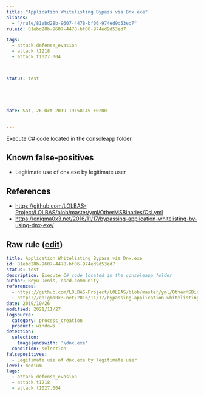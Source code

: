 ```yaml
---
title: "Application Whitelisting Bypass via Dnx.exe"
aliases:
  - "/rule/81ebd28b-9607-4478-bf06-974ed9d53ed7"
ruleid: 81ebd28b-9607-4478-bf06-974ed9d53ed7

tags:
  - attack.defense_evasion
  - attack.t1218
  - attack.t1027.004



status: test





date: Sat, 26 Oct 2019 19:58:45 +0200


---
```


Execute C# code located in the consoleapp folder

<!--more-->


## Known false-positives

* Legitimate use of dnx.exe by legitimate user



## References

* https://github.com/LOLBAS-Project/LOLBAS/blob/master/yml/OtherMSBinaries/Csi.yml
* https://enigma0x3.net/2016/11/17/bypassing-application-whitelisting-by-using-dnx-exe/


## Raw rule ([edit](https://github.com/SigmaHQ/sigma/edit/master/rules/windows/process_creation/proc_creation_win_susp_dnx.yml))
```yaml
title: Application Whitelisting Bypass via Dnx.exe
id: 81ebd28b-9607-4478-bf06-974ed9d53ed7
status: test
description: Execute C# code located in the consoleapp folder
author: Beyu Denis, oscd.community
references:
  - https://github.com/LOLBAS-Project/LOLBAS/blob/master/yml/OtherMSBinaries/Csi.yml
  - https://enigma0x3.net/2016/11/17/bypassing-application-whitelisting-by-using-dnx-exe/
date: 2019/10/26
modified: 2021/11/27
logsource:
  category: process_creation
  product: windows
detection:
  selection:
    Image|endswith: '\dnx.exe'
  condition: selection
falsepositives:
  - Legitimate use of dnx.exe by legitimate user
level: medium
tags:
  - attack.defense_evasion
  - attack.t1218
  - attack.t1027.004

```
